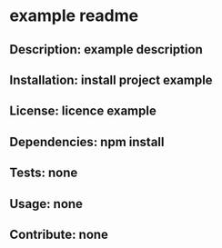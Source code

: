 # example readme
## Description: example description
## Installation: install project example
## License: licence example
## Dependencies: npm install
## Tests: none
## Usage: none
## Contribute: none